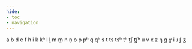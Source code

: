 ```yaml
---
hide:
- toc
- navigation
---
```

a
b
d
e
f
h
i
k
kʰ
l
l̤
m
m̤
n
n̤
o
p
pʰ
q
qʰ
s
t
ts
tsʰ
tʰ
t̠ʃ
t̠ʃʰ
u
v
x
z
ŋ
ɡ
ɣ
ɨ
ɹ
ʃ
ʒ
